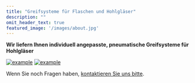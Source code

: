 ```yaml
---
title: "Greifsysteme für Flaschen und Hohlgläser"
description: ""
omit_header_text: true
featured_image: '/images/about.jpg'
---
```

**Wir liefern Ihnen individuell angepasste, pneumatische Greifsysteme für Hohlgläser**

[![example](/images/produkteundleistung/greifsysteme.jpg)](/images/produkteundleistung/greifsysteme.jpg)
[![example](/images/produkteundleistung/greifsysteme2.jpg)](/images/produkteundleistung/greifsysteme2.jpg)

Wenn Sie noch Fragen haben, [kontaktieren Sie uns bitte](/kontakt/).

